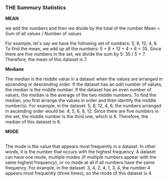 ### THE Summury Statistics
**MEAN**

we add the numbers and then we divide by the total of the number
Mean = Sum of all values / Number of values

For example, let's say we have the following set of numbers: 5, 8, 12, 4, 6. To find the mean, we add up all the numbers: 5 + 8 + 12 + 4 + 6 = 35. Since there are five numbers in the set, we divide the sum by 5: 35 / 5 = 7. Therefore, the mean of this dataset is 7.


**Mediane**

The median is the middle value in a dataset when the values are arranged in ascending or descending order. If the dataset has an odd number of values, the median is the middle number. If the dataset has an even number of values, the median is the average of the two middle numbers. To find the median, you first arrange the values in order and then identify the middle number(s). For example, in the dataset: 5, 8, 12, 4, 6, the numbers arranged in ascending order would be: 4, 5, 6, 8, 12. Since there are five numbers in the set, the middle number is the third one, which is 6. Therefore, the median of this dataset is 6.

**MODE**
##
The mode is the value that appears most frequently in a dataset. In other words, it is the number that occurs with the highest frequency. A dataset can have one mode, multiple modes (if multiple numbers appear with the same highest frequency), or no mode at all if all numbers have the same frequency. For example, in the dataset: 3, 4, 2, 4, 1, 3, 4, the number 4 appears most frequently (three times), so the mode of this dataset is 4.

